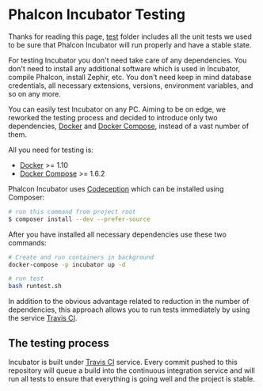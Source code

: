 # Phalcon Incubator Testing

Thanks for reading this page, [test](tests) folder includes all the unit tests
we used to be sure that Phalcon Incubator will run properly and have a stable state.

For testing Incubator you don't need take care of any dependencies. You don't need to install any
additional software which is used in Incubator, compile Phalcon, install Zephir, etc.
You don't need keep in mind database credentials, all necessary extensions, versions, environment variables,
and so on any more.

You can easily test Incubator on any PC. Aiming to be on edge, we reworked the testing process and
decided to introduce only two dependencies, [Docker][1] and [Docker Compose][2], instead of a vast number of them.

All you need for testing is:

* [Docker][1] >= 1.10
* [Docker Compose][2] >= 1.6.2

Phalcon Incubator uses [Codeception][3] which can be installed using Composer:

```sh
# run this command from project root
$ composer install --dev --prefer-source
```

After you have installed all necessary dependencies use these two commands:

```sh
# Create and run containers in background
docker-compose -p incubator up -d

# run test
bash runtest.sh
```

In addition to the obvious advantage related to reduction in the number of dependencies, this approach allows you to
run tests immediately by using the service [Travis CI][4].

## The testing process

Incubator is built under [Travis CI][4] service.
Every commit pushed to this repository will queue a build into the continuous integration service and will run all tests
to ensure that everything is going well and the project is stable.

[1]: https://docs.docker.com/
[2]: https://docs.docker.com/compose/
[3]: http://codeception.com/
[4]: https://travis-ci.org/
